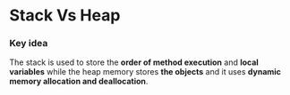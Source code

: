 # Stack Vs Heap

### Key idea
The stack is used to store the **order of method execution** and **local variables** while the heap memory stores **the objects** and it uses **dynamic memory allocation and deallocation**.

